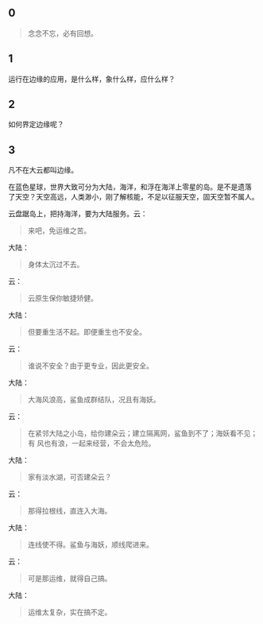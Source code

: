## 0

> 念念不忘，必有回想。

## 1

运行在边缘的应用，是什么样，象什么样，应什么样？

## 2

如何界定边缘呢？

## 3

凡不在大云都叫边缘。

在蓝色星球，世界大致可分为大陆，海洋，和浮在海洋上零星的岛。是不是遗落
了天空？天空高远，人类渺小，刚了解核能，不足以征服天空，固天空暂不属人。

云盘踞岛上，把持海洋，要为大陆服务。云：

> 来吧，免运维之苦。

大陆：

> 身体太沉过不去。

云：

> 云原生保你敏捷矫健。

大陆：

> 但要重生活不起。即便重生也不安全。

云：

> 谁说不安全？由于更专业，因此更安全。

大陆：

> 大海风浪高，鲨鱼成群结队，况且有海妖。

云：

> 在紧邻大陆之小岛，给你建朵云；建立隔离网，鲨鱼到不了；海妖看不见；有
> 风也有浪，一起来经营，不会太危险。

大陆：

> 家有淡水湖，可否建朵云？

云：

> 那得拉根线，直连入大海。

大陆：

> 连线使不得。鲨鱼与海妖，顺线爬进来。

云：

> 可是那运维，就得自己搞。

大陆：

> 运维太复杂，实在搞不定。
